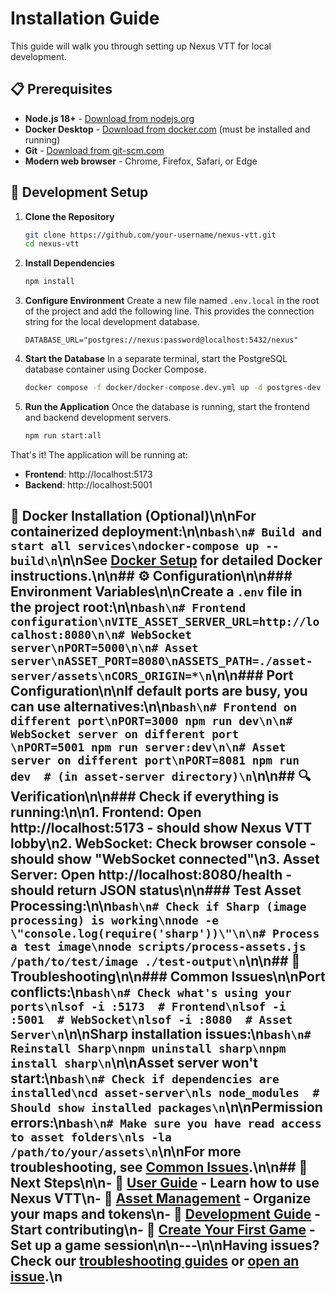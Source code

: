 # Installation Guide

This guide will walk you through setting up Nexus VTT for local development.

## 📋 Prerequisites

- **Node.js 18+** - [Download from nodejs.org](https://nodejs.org/)
- **Docker Desktop** - [Download from docker.com](https://www.docker.com/products/docker-desktop/) (must be installed and running)
- **Git** - [Download from git-scm.com](https://git-scm.com/)
- **Modern web browser** - Chrome, Firefox, Safari, or Edge

## 🚀 Development Setup

1.  **Clone the Repository**
    ```bash
    git clone https://github.com/your-username/nexus-vtt.git
    cd nexus-vtt
    ```

2.  **Install Dependencies**
    ```bash
    npm install
    ```

3.  **Configure Environment**
    Create a new file named `.env.local` in the root of the project and add the following line. This provides the connection string for the local development database.
    ```
    DATABASE_URL="postgres://nexus:password@localhost:5432/nexus"
    ```

4.  **Start the Database**
    In a separate terminal, start the PostgreSQL database container using Docker Compose.
    ```bash
    docker compose -f docker/docker-compose.dev.yml up -d postgres-dev
    ```

5.  **Run the Application**
    Once the database is running, start the frontend and backend development servers.
    ```bash
    npm run start:all
    ```

That's it! The application will be running at:
- **Frontend**: http://localhost:5173
- **Backend**: http://localhost:5001

## 🐳 Docker Installation (Optional)\n\nFor containerized deployment:\n\n```bash\n# Build and start all services\ndocker-compose up --build\n```\n\nSee [Docker Setup](deployment/docker.md) for detailed Docker instructions.\n\n## ⚙️ Configuration\n\n### Environment Variables\n\nCreate a `.env` file in the project root:\n\n```bash\n# Frontend configuration\nVITE_ASSET_SERVER_URL=http://localhost:8080\n\n# WebSocket server\nPORT=5000\n\n# Asset server\nASSET_PORT=8080\nASSETS_PATH=./asset-server/assets\nCORS_ORIGIN=*\n```\n\n### Port Configuration\n\nIf default ports are busy, you can use alternatives:\n\n```bash\n# Frontend on different port\nPORT=3000 npm run dev\n\n# WebSocket server on different port  \nPORT=5001 npm run server:dev\n\n# Asset server on different port\nPORT=8081 npm run dev  # (in asset-server directory)\n```\n\n## 🔍 Verification\n\n### Check if everything is running:\n\n1. **Frontend**: Open http://localhost:5173 - should show Nexus VTT lobby\n2. **WebSocket**: Check browser console - should show \"WebSocket connected\"\n3. **Asset Server**: Open http://localhost:8080/health - should return JSON status\n\n### Test Asset Processing:\n\n```bash\n# Check if Sharp (image processing) is working\nnode -e \"console.log(require('sharp'))\"\n\n# Process a test image\nnode scripts/process-assets.js /path/to/test/image ./test-output\n```\n\n## 🚨 Troubleshooting\n\n### Common Issues\n\n**Port conflicts:**\n```bash\n# Check what's using your ports\nlsof -i :5173  # Frontend\nlsof -i :5001  # WebSocket\nlsof -i :8080  # Asset Server\n```\n\n**Sharp installation issues:**\n```bash\n# Reinstall Sharp\nnpm uninstall sharp\nnpm install sharp\n```\n\n**Asset server won't start:**\n```bash\n# Check if dependencies are installed\ncd asset-server\nls node_modules  # Should show installed packages\n```\n\n**Permission errors:**\n```bash\n# Make sure you have read access to asset folders\nls -la /path/to/your/assets\n```\n\nFor more troubleshooting, see [Common Issues](troubleshooting/common-issues.md).\n\n## 🎯 Next Steps\n\n- 📖 [User Guide](user/player-guide.md) - Learn how to use Nexus VTT\n- 🎨 [Asset Management](user/asset-management.md) - Organize your maps and tokens\n- 🔧 [Development Guide](developer/development.md) - Start contributing\n- 🎲 [Create Your First Game](first-game.md) - Set up a game session\n\n---\n\n**Having issues?** Check our [troubleshooting guides](troubleshooting/) or [open an issue](https://github.com/your-username/nexus-vtt/issues).\n